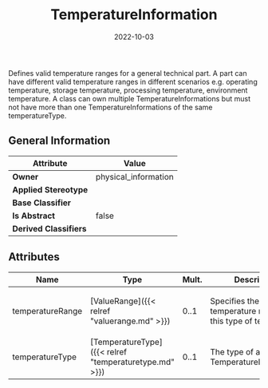 ﻿---
title: TemperatureInformation
toc: false
type: specs
date: "2022-10-03"
draft: false
specification: VEC
version: 2.0.1
documentType: "Recommendation"
elementType: Class
classes:
  - TemperatureInformation
menu_name: vec-2.0.1
---
<p> Defines valid temperature ranges for a general technical part. A part can have different valid temperature ranges in different scenarios e.g. operating temperature, storage temperature, processing temperature, environment temperature. A class can own multiple TemperatureInformations but must not have more than one TemperatureInformations of the same temperatureType.      </p>

## General Information

| Attribute               | Value |
|-------------------------|-------|
| **Owner**               | physical_information |
| **Applied Stereotype**  |   |
| **Base Classifier**     |   |
| **Is Abstract**         | false |
| **Derived Classifiers** |   |

## Attributes
|  Name  |  Type  |  Mult.  |  Description  |  Owning Classifier  |
|--------|--------|---------|---------------|--------------|
|temperatureRange| [ValueRange]({{< relref "valuerange.md" >}}) | 0..1 | <p>Specifies the allowed temperature range for this type of temperature.  </p> | [TemperatureInformation]({{< relref "temperatureinformation.md" >}}) |
|temperatureType| [TemperatureType]({{< relref "temperaturetype.md" >}}) | 0..1 | <p> The type of a TemperatureInformation.      </p> | [TemperatureInformation]({{< relref "temperatureinformation.md" >}}) |





